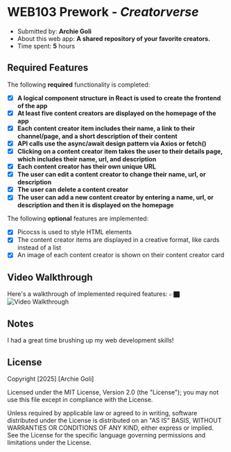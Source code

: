 # WEB103 Prework - *Creatorverse*
- Submitted by: **Archie Goli**
- About this web app: **A shared repository of your favorite creators.**
- Time spent: **5** hours

## Required Features
The following **required** functionality is completed:

- [X] **A logical component structure in React is used to create the frontend of the app**
- [X] **At least five content creators are displayed on the homepage of the app**
- [X] **Each content creator item includes their name, a link to their channel/page, and a short description of their content**
- [X] **API calls use the async/await design pattern via Axios or fetch()**
- [X] **Clicking on a content creator item takes the user to their details page, which includes their name, url, and description**
- [X] **Each content creator has their own unique URL**
- [X] **The user can edit a content creator to change their name, url, or description**
- [X] **The user can delete a content creator**
- [X] **The user can add a new content creator by entering a name, url, or description and then it is displayed on the homepage**

The following **optional** features are implemented:

- [X] Picocss is used to style HTML elements
- [X] The content creator items are displayed in a creative format, like cards instead of a list
- [X] An image of each content creator is shown on their content creator card

## Video Walkthrough
Here's a walkthrough of implemented required features:
👉🏿<img src='https://drive.google.com/file/d/1cZESifcGfTOVhZB8JZXgETEHiqis89EH/view?usp=sharing' title='Video Walkthrough' width='' alt='Video Walkthrough' />

## Notes
I had a great time brushing up my web development skills!

## License

Copyright [2025] [Archie Goli]

Licensed under the MIT License, Version 2.0 (the "License"); you may not use this file except in compliance with the License.

Unless required by applicable law or agreed to in writing, software distributed under the License is distributed on an "AS IS" BASIS, WITHOUT WARRANTIES OR CONDITIONS OF ANY KIND, either express or implied. See the License for the specific language governing permissions and limitations under the License.